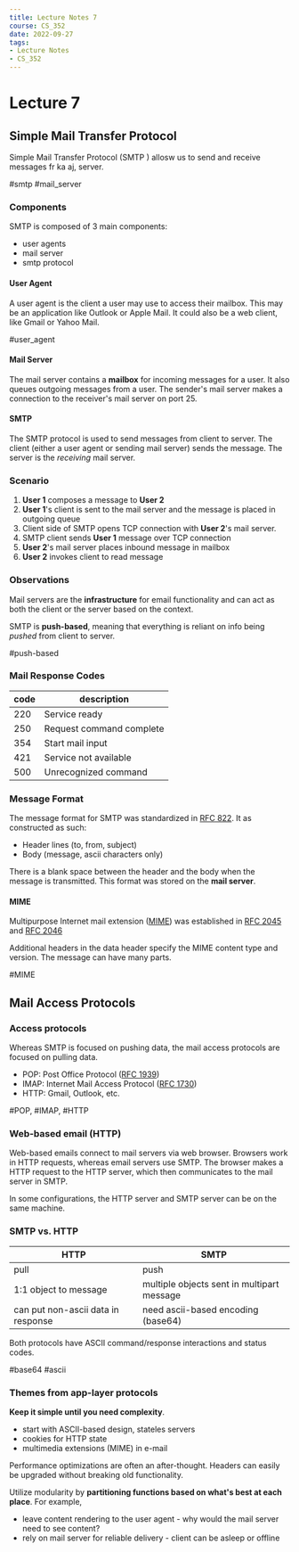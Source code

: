 ```yaml
---
title: Lecture Notes 7
course: CS_352
date: 2022-09-27
tags: 
- Lecture Notes
- CS_352
---
```


# Lecture 7
## Simple Mail Transfer Protocol
Simple Mail Transfer Protocol (SMTP ) allosw us to send and receive messages fr ka aj, server.

#smtp
#mail_server

### Components
SMTP is composed of 3 main components:
- user agents
- mail server
- smtp protocol

#### User Agent
A user agent is the client a user may use to access their mailbox. This may be an application like Outlook or Apple Mail. It could also be a web client, like Gmail or Yahoo Mail.

#user_agent

#### Mail Server
The mail server contains a **mailbox** for incoming messages for a user. It also queues outgoing messages from a user. The sender's mail server makes a connection to the receiver's mail server on port 25.

#### SMTP
The SMTP protocol is used to send messages from client to server. The client (either a user agent or sending mail server) sends the message. The server is the *receiving* mail server.

### Scenario
1. **User 1** composes a message to **User 2**
2. **User 1**'s client is sent to the mail server and the message is placed in outgoing queue
3. Client side of SMTP opens TCP connection with **User 2**'s mail server.
4. SMTP client sends **User 1** message over TCP connection
5. **User 2**'s mail server places inbound message in mailbox
6. **User 2** invokes client to read message

### Observations
Mail servers are the **infrastructure** for email functionality and can act as both the client or the server based on the context.

SMTP is **push-based**, meaning that everything is reliant on info being *pushed* from client to server.

#push-based

### Mail Response Codes
| code | description              |
| ---- | ------------------------ |
| 220  | Service ready            |
| 250  | Request command complete |
| 354  | Start mail input         |
| 421  | Service not available    |
| 500  | Unrecognized command     |


### Message Format
The message format for SMTP was standardized in [RFC 822](https://learn.microsoft.com/en-us/previous-versions/office/developer/exchange-server-2010/aa493918(v=exchg.140)). It as constructed as such:
- Header lines (to, from, subject)
- Body (message, ascii characters only)

There is a blank space between the header and the body when the message is transmitted. This format was stored on the **mail server**.

#### MIME
Multipurpose Internet mail extension ([MIME](https://en.wikipedia.org/wiki/MIME)) was established in [RFC 2045](https://www.rfc-editor.org/rfc/rfc2045) and [RFC 2046](https://www.rfc-editor.org/rfc/rfc2046)

Additional headers in the data header specify the MIME content type and version. The message can have many parts.

#MIME

## Mail Access Protocols
### Access protocols
Whereas SMTP is focused on pushing data, the mail access protocols are focused on pulling data.
- POP: Post Office Protocol ([RFC 1939](https://www.rfc-editor.org/rfc/rfc1939))
- IMAP: Internet Mail Access Protocol ([RFC 1730](https://www.rfc-editor.org/rfc/rfc1730))
- HTTP: Gmail, Outlook, etc.

#POP, #IMAP, #HTTP
### Web-based email (HTTP)
Web-based emails connect to mail servers via web browser. Browsers work in HTTP requests, whereas email servers use SMTP. The browser makes a HTTP request to the HTTP server, which then communicates to the mail server in SMTP.

In some configurations, the HTTP server and SMTP server can be on the same machine.

### SMTP vs. HTTP
| HTTP                               | SMTP                                       |
| ---------------------------------- | ------------------------------------------ |
| pull                               | push                                       |
| 1:1 object to message              | multiple objects sent in multipart message |
| can put non-ascii data in response | need ascii-based encoding (base64)

Both protocols have ASCII command/response interactions and status codes.

#base64
#ascii

### Themes from app-layer protocols
**Keep it simple until you need complexity**.
- start with ASCII-based design, stateles servers
- cookies for HTTP state
- multimedia extensions (MIME) in e-mail

Performance optimizations are often an after-thought. Headers can easily be upgraded without breaking old functionality.

Utilize modularity by **partitioning functions based on what's best at each place**.
For example,
- leave content rendering to the user agent - why would the mail server need to see content?
- rely on mail server for reliable delivery - client can be asleep or offline